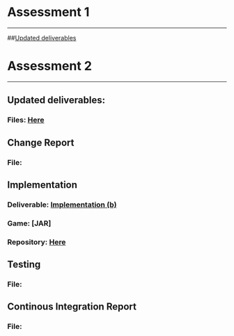 # Assessment 1
---
##[Updated deliverables](Assessment1/Assessment1.md)

# Assessment 2
---
## Updated deliverables:
### Files: [Here](Assessment2/updated_deliverables.md)

## Change Report
### File:
## Implementation

### Deliverable: [Implementation (b)](new_deliverables/Impl2.pdf)
### Game: [JAR]
### Repository: [Here](https://github.com/ENG1-Team-8/Dragon-Race-2)

## Testing
### File:

## Continous Integration Report
### File: